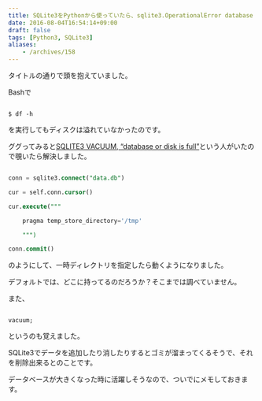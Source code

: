 ```yaml
---
title: SQLite3をPythonから使っていたら、sqlite3.OperationalError database or disk is fullというエラーが出た
date: 2016-08-04T16:54:14+09:00
draft: false
tags: [Python3, SQLite3]
aliases:
    - /archives/158
---
```


タイトルの通りで頭を抱えていました。



Bashで

```

$ df -h

```

を実行してもディスクは溢れていなかったのです。





ググってみると[SQLITE3 VACUUM, “database or disk is full”](http://stackoverflow.com/questions/23249843/sqlite3-vacuum-database-or-disk-is-full)という人がいたので覗いたら解決しました。





```sql

conn = sqlite3.connect("data.db")

cur = self.conn.cursor()

cur.execute("""

    pragma temp_store_directory='/tmp'

    """)

conn.commit()

```



のようにして、一時ディレクトリを指定したら動くようになりました。

デフォルトでは、どこに持ってるのだろうか？そこまでは調べていません。





また、

```

vacuum;

```

というのも覚えました。



SQLite3でデータを追加したり消したりするとゴミが溜まってくるそうで、それを削除出来るとのことです。



データベースが大きくなった時に活躍しそうなので、ついでにメモしておきます。
